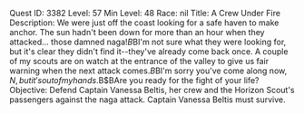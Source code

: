 Quest ID: 3382
Level: 57
Min Level: 48
Race: nil
Title: A Crew Under Fire
Description: We were just off the coast looking for a safe haven to make anchor. The sun hadn't been down for more than an hour when they attacked... those damned naga!$B$BI'm not sure what they were looking for, but it's clear they didn't find it--they've already come back once. A couple of my scouts are on watch at the entrance of the valley to give us fair warning when the next attack comes.$B$BI'm sorry you've come along now, $N, but it's out of my hands.$B$BAre you ready for the fight of your life?
Objective: Defend Captain Vanessa Beltis, her crew and the Horizon Scout's passengers against the naga attack. Captain Vanessa Beltis must survive.
